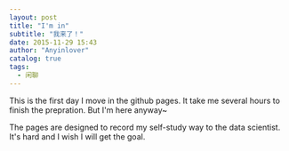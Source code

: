 ```yaml
---
layout: post
title: "I'm in"
subtitle: "我来了！"
date: 2015-11-29 15:43
author: "Anyinlover"
catalog: true
tags:
  - 闲聊
---
```


This is the first day I move in the github pages. It take me several hours to finish the prepration. But I\'m here anyway~

The pages are designed to record my self-study way to the data scientist. It\'s hard and I wish I will get the goal.
